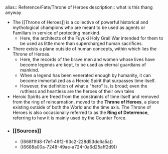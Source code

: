 alias:: Reference/Fate/Throne of Heroes
description:: what is this thang anyway

- The [[Throne of Heroes]] is a collective of powerful historical and 
  mythological champions who are meant to be used as agents or Familiars in service of protecting mankind.
	- Here, the architects of the Fuyuki Holy Grail War intended for them to be used as little more than supercharged human sacrifices.
- There exists a plane outside of human concepts, within which lies the Throne of Heroes.
	- Here, the records of the brave men and women whose lives have become legends are kept, to be used as eternal guardians of mankind.
	- When a legend has been venerated enough by humanity, it can become immortalized as a Heroic Spirit that surpasses time itself.
	- However, the definition of what a "hero" is, is broad; even the ruthless and heartless are the heroes of their own tales
- Heroic Spirits are freed from the constraints of time itself and removed from the ring of reincarnation, moved to the **Throne of Heroes**, a place existing outside of both the World and the time axis. The Throne of Heroes is also occasionally referred to as the **Ring of Deterrence**, referring to how it is mainly used by the Counter Force.
- ### [[Sources]]
	- ((668f1fd8-f7ef-49f2-93c2-228d53dc6a5a))
	- ((6688a00a-7248-49ae-a724-0a6d25aff2d9))